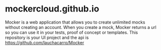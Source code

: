 # mockercloud.github.io
Mocker is a web application that allows you to create unlimited mocks without creating an account. When you create a mock, Mocker returns a url so you can use it in your tests, proof of concept or templates. This repository is your UI project and the api is https://github.com/lauchacarro/Mocker
